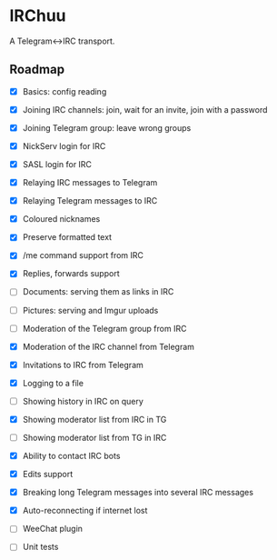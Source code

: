 # IRChuu
A Telegram<->IRC transport.

## Roadmap
- [x] Basics: config reading

- [x] Joining IRC channels: join, wait for an invite, join with a password
- [x] Joining Telegram group: leave wrong groups
- [x] NickServ login for IRC
- [x] SASL login for IRC

- [x] Relaying IRC messages to Telegram
- [x] Relaying Telegram messages to IRC
- [x] Coloured nicknames
- [x] Preserve formatted text
- [x] /me command support from IRC
- [x] Replies, forwards support
- [ ] Documents: serving them as links in IRC
- [ ] Pictures: serving and Imgur uploads
- [ ] Moderation of the Telegram group from IRC
- [x] Moderation of the IRC channel from Telegram
- [x] Invitations to IRC from Telegram

- [x] Logging to a file
- [ ] Showing history in IRC on query

- [x] Showing moderator list from IRC in TG
- [ ] Showing moderator list from TG in IRC
- [x] Ability to contact IRC bots
- [x] Edits support
- [x] Breaking long Telegram messages into several IRC messages
- [x] Auto-reconnecting if internet lost

- [ ] WeeChat plugin
- [ ] Unit tests

